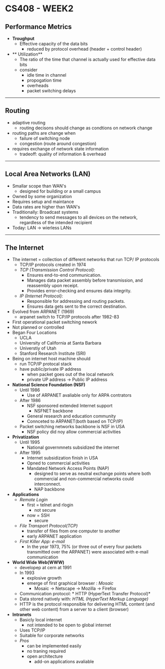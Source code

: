 #  CS408 - WEEK2

## Performance Metrics

- **Troughput**
    - Effective capacity of the data bits 
        - reduced by protocol overhead (header + control header)
-  ** Utilization**
    - The ratio of the time that channel is actually used for effective data bits
    - consider 
        - idle time in channel
        - propogation time
        - overheads
        - packet switching delays

----

## Routing

- adaptive routing
    - routing decisons should change as condtions on network change
- routing paths are change when
    - failure of switching node
    - congestion (route around congestion)
- requires exchange of network state information
    - tradeoff: quality of information & overhead

----

## Local Area Networks (LAN)

- Smallar scope than WAN's
    - designed for building or a small campus
- Owned by some organization
- Requires setup and maintance
- Data rates are higher than WAN's
- Traditionally: Broadcast systems
    - tendency to send messages to all devices on the network, regardless of the intended recipient
- Today: LAN -\> wierless LANs

----

## The Internet

- The internet = collection of different networks that run TCP/ IP protocols
    - TCP/IP protocols created in 1974
    - *TCP (Transmission Control Protocol):*
        - Ensures end-to-end communication.
        - Manages data packet assembly before transmission, and reassembly upon receipt.
        - Provides error-checking and ensures data integrity.
    - *IP (Internet Protocol):*
        - Responsible for addressing and routing packets.
        - Ensures data gets sent to the correct destination.
- Evolved from ARPANET (1969)
    - arpanet switch to TCP/IP protocols after 1982-83
- First operational packet switching nework
- Not planned or controlled
- Began Four Locations
    - UCLA
    - University of California at Santa Barbara
    - Universtiy of Utah
    - Stanford Research Institute (SRI)
- Being on internet host machine should 
    - run TCP/IP protocal stack
    - have public/private IP address
        - when packet goes out of the local network 
        - private UP address -\> Public IP address
- **National Science Foundation (NSF)**
    - Until 1986
        - Use of ARPANET avaliable only for ARPA contrators
    - After 1986
        - NSF sponsored extended Internet support
            - NSFNET backbone
        - General research and education community
        - Connceted to ARPANET(both based on TCP/IP)
    - Packet switching networks backbone is NSF in USA
        - NSF policy did noy allow commercial activities
- **Privatization**
    - Until 1995 
        - National governmnets subsidized the internet
    - After 1995
        - Internet subsidization finish in USA
        - Opned to commercial activities
        - Mandated Network Access Points (NAP)
            - designed to serve as neutral exchange points where both commercial and non-commercial networks could interconnect.
            - NAP backbone
- **Applications**
    - *Remote Login*
        - first = telnet and rlogin
            - not secure
        - now = SSH
            - secure
    - *File Transport Protocol(TCP)*
        - transfer of files from one computer to another
        - early ARPANET application
    - *First Killer App: e-mail*
        - In the year 1973, 75% (or three out of every four packets transmitted over the ARPANET) were associated with e-mail communication
- **World Wide Web(WWW)**
    - developep at cern at 1991
    - In 1993 
        - explosive growth
        - emerge of first graphical browser : *Mosaic* 
            - Mosaic -\> Netscape -\> Mozilla -\> Firefox
    - Communication protocol: * HTTP (HyperText Transfer Protocol)*
    - Data stored natively with: *HTML (HyperText Markup Language)*
    - HTTP is the protocol responsible for delivering HTML content (and other web content) from a server to a client (browser)
- **Intranets**
    - Basicly local internet 
        - not intended to be open to global internet
    - Uses TCP/IP
    - Suitable for corporate networks
    - *Pros*
        - can be implemented easily
        - no traning required
        - open architecture
            - add-on applications avaliable

